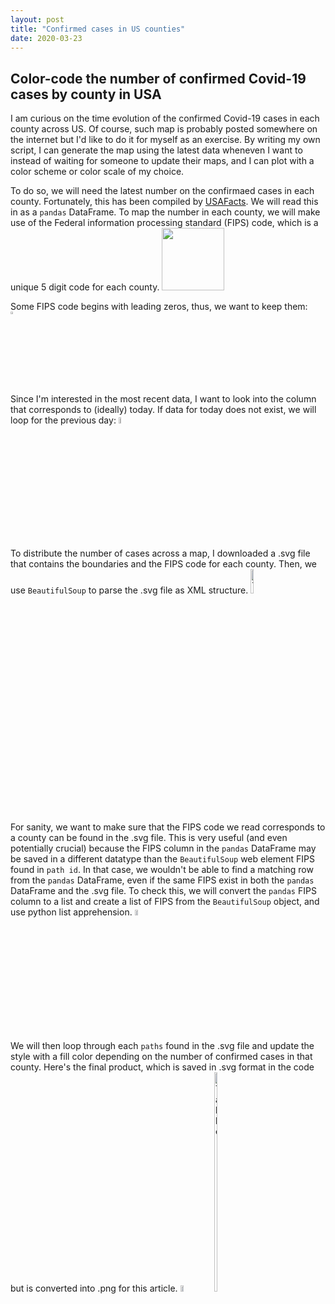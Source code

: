 ```yaml
---
layout: post
title: "Confirmed cases in US counties"
date: 2020-03-23
---
```


## Color-code the number of confirmed Covid-19 cases by county in USA

I am curious on the time evolution of the confirmed Covid-19 cases in each county across US. Of course, such map is probably posted somewhere on the internet but I'd like to do it for myself as an exercise. By writing my own script, I can generate the map using the latest data wheneven I want to instead of waiting for someone to update their maps, and I can plot with a color scheme or color scale of my choice.

To do so, we will need the latest number on the confirmaed cases in each county. Fortunately, this has been compiled by [USAFacts](https://usafacts.org/visualizations/coronavirus-covid-19-spread-map/). We will read this in as a `pandas` DataFrame. To map the number in each county, we will make use of the Federal information processing standard (FIPS) code, which is a unique 5 digit code for each county.
<img src="{{ site.url }}/projects/assets/FIPS.png" width="100px">

Some FIPS code begins with leading zeros, thus, we want to keep them: 
<img src="{{ site.url }}/projects/assets/read_covid_FIPS.png" width="5%" height="3%">

Since I'm interested in the most recent data, I want to look into the column that corresponds to (ideally) today. If data for today does not exist, we will loop for the previous day: 
<img src="{{ site.url }}/projects/assets/read_covid_datetime.png" width="3%" height="5%">

To distribute the number of cases across a map, I downloaded a .svg file that contains the boundaries and the FIPS code for each county. Then, we use `BeautifulSoup` to parse the .svg file as XML structure. 
<img src="{{ site.url }}/projects/assets/bs4_county_svg.png" alt="Table" width="10%" height="10%">

For sanity, we want to make sure that the FIPS code we read corresponds to a county can be found in the .svg file. This is very useful (and even potentially crucial) because the FIPS column in the `pandas` DataFrame may be saved in a different datatype than the `BeautifulSoup` web element FIPS found in `path id`. In that case, we wouldn't be able to find a matching row from the `pandas` DataFrame, even if the same FIPS exist in both the `pandas` DataFrame and the .svg file. To check this, we will convert the `pandas` FIPS column to a list and create a list of FIPS from the `BeautifulSoup` object, and use python list apprehension.
<img src="{{ site.url }}/projects/assets/list_intersection.png" alt="Table" width="10%" height="5%">

We will then loop through each `paths` found in the .svg file and update the style with a fill color depending on the number of confirmed cases in that county. Here's the final product, which is saved in .svg format in the code but is converted into .png for this article. 
<img src="{{ site.url }}/projects/assets/save_svg_county.png" alt="Table" width="10%" height="5%">
<img src="{{ site.url }}/projects/assets/US_Mar232020_countyMap.png" alt="Table" width="10%" height="30%">



